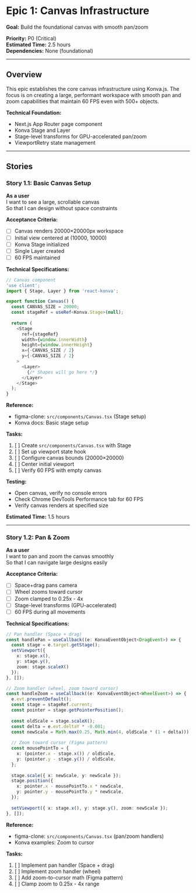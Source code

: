 # Epic 1: Canvas Infrastructure

**Goal:** Build the foundational canvas with smooth pan/zoom

**Priority:** P0 (Critical)  
**Estimated Time:** 2.5 hours  
**Dependencies:** None (foundational)

---

## Overview

This epic establishes the core canvas infrastructure using Konva.js. The focus is on creating a large, performant workspace with smooth pan and zoom capabilities that maintain 60 FPS even with 500+ objects.

**Technical Foundation:**
- Next.js App Router page component
- Konva Stage and Layer
- Stage-level transforms for GPU-accelerated pan/zoom
- ViewportRetry state management

---

## Stories

### Story 1.1: Basic Canvas Setup

**As a user**  
I want to see a large, scrollable canvas  
So that I can design without space constraints

**Acceptance Criteria:**
- [ ] Canvas renders 20000×20000px workspace
- [ ] Initial view centered at (10000, 10000)
- [ ] Konva Stage initialized
- [ ] Single Layer created
- [ ] 60 FPS maintained

**Technical Specifications:**
```typescript
// Canvas component
'use client';
import { Stage, Layer } from 'react-konva';

export function Canvas() {
  const CANVAS_SIZE = 20000;
  const stageRef = useRef<Konva.Stage>(null);
  
  return (
    <Stage
      ref={stageRef}
      width={window.innerWidth}
      height={window.innerHeight}
      x={-CANVAS_SIZE / 2}
      y={-CANVAS_SIZE / 2}
    >
      <Layer>
        {/* Shapes will go here */}
      </Layer>
    </Stage>
  );
}
```

**Reference:**
- figma-clone: `src/components/Canvas.tsx` (Stage setup)
- Konva docs: Basic stage setup

**Tasks:**
1. [ ] Create `src/components/Canvas.tsx` with Stage
2. [ ] Set up viewport state hook
3. [ ] Configure canvas bounds (20000×20000)
4. [ ] Center initial viewport
5. [ ] Verify 60 FPS with empty canvas

**Testing:**
- Open canvas, verify no console errors
- Check Chrome DevTools Performance tab for 60 FPS
- Verify canvas renders at specified size

**Estimated Time:** 1.5 hours

---

### Story 1.2: Pan & Zoom

**As a user**  
I want to pan and zoom the canvas smoothly  
So that I can navigate large designs easily

**Acceptance Criteria:**
- [ ] Space+drag pans camera
- [ ] Wheel zooms toward cursor
- [ ] Zoom clamped to 0.25x - 4x
- [ ] Stage-level transforms (GPU-accelerated)
- [ ] 60 FPS during all movements

**Technical Specifications:**
```typescript
// Pan handler (Space + drag)
const handlePan = useCallback((e: KonvaEventObject<DragEvent>) => {
  const stage = e.target.getStage();
  setViewport({
    x: stage.x(),
    y: stage.y(),
    zoom: stage.scaleX()
  });
}, []);

// Zoom handler (wheel, zoom toward cursor)
const handleZoom = useCallback((e: KonvaEventObject<WheelEvent>) => {
  e.evt.preventDefault();
  const stage = stageRef.current;
  const pointer = stage.getPointerPosition();
  
  const oldScale = stage.scaleX();
  const delta = e.evt.deltaY * -0.001;
  const newScale = Math.max(0.25, Math.min(4, oldScale * (1 + delta)));
  
  // Zoom toward cursor (Figma pattern)
  const mousePointTo = {
    x: (pointer.x - stage.x()) / oldScale,
    y: (pointer.y - stage.y()) / oldScale,
  };
  
  stage.scale({ x: newScale, y: newScale });
  stage.position({
    x: pointer.x - mousePointTo.x * newScale,
    y: pointer.y - mousePointTo.y * newScale,
  });
  
  setViewport({ x: stage.x(), y: stage.y(), zoom: newScale });
}, []);
```

**Reference:**
- figma-clone: `src/components/Canvas.tsx` (pan/zoom handlers)
- Konva examples: Zoom to cursor

**Tasks:**
1. [ ] Implement pan handler (Space + drag)
2. [ ] Implement zoom handler (wheel)
3. [ ] Add zoom-to-cursor math (Figma pattern)
4. [ ] Clamp zoom to 0.25x - 4x range